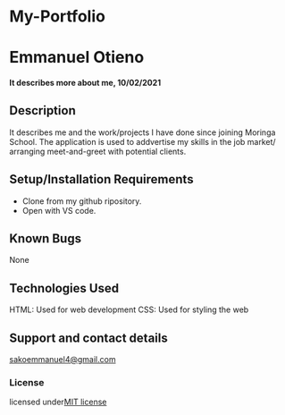 # My-Portfolio
 

# Emmanuel Otieno
#### It describes more about me, 10/02/2021

## Description
 It describes me and the work/projects I have done since joining Moringa School. The application is used to addvertise my skills in the job market/ arranging meet-and-greet with potential clients.
## Setup/Installation Requirements
* Clone from my github ripository.
* Open with VS code.

## Known Bugs 
None
## Technologies Used
HTML: Used for web development
CSS: Used for styling the web
## Support and contact details
sakoemmanuel4@gmail.com
### License
licensed under[MIT license](LICENSE)
